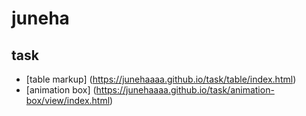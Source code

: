 # juneha

## task

* [table markup] (https://junehaaaa.github.io/task/table/index.html)
* [animation box] (https://junehaaaa.github.io/task/animation-box/view/index.html)